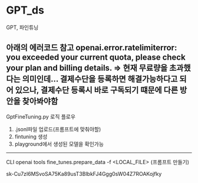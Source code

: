 # GPT_ds
GPT, 파인튜닝


아래의 에러코드 참고
openai.error.ratelimiterror: you exceeded your current quota, please check your plan and billing details.
=> 현재 무료량을 초과했다는 의미인데... 결제수단을 등록하면 해결가능하다고 되어 있으나,
   결제수단 등록시 바로 구독되기 떄문에 다른 방안을 찾아봐야함
--------------------------------------------------------------------------
GptFineTuning.py
로직 플로우
1) .jsonl파일 업로드(프롬프트에 맞춰야할)
2) fintuning 생성
3) playground에서 생성된 모델을 확인가능




--------------------------------------------------------------------------
CLI 
openai tools fine_tunes.prepare_data -f <LOCAL_FILE>
(프롬프트 만들기) 



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

